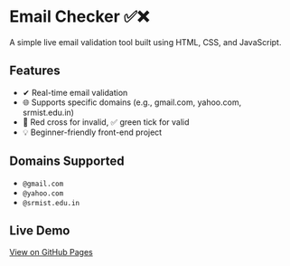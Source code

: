 # Email Checker ✅❌

A simple live email validation tool built using HTML, CSS, and JavaScript.

## Features
- ✔ Real-time email validation
- 🌐 Supports specific domains (e.g., gmail.com, yahoo.com, srmist.edu.in)
- 🔴 Red cross for invalid, ✅ green tick for valid
- 💡 Beginner-friendly front-end project

## Domains Supported
- `@gmail.com`
- `@yahoo.com`
- `@srmist.edu.in`



## Live Demo
[View on GitHub Pages](https://your-username.github.io/email-checker)
